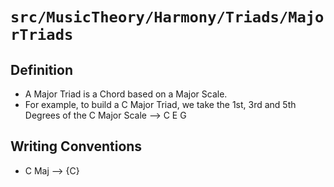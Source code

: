 # `src/MusicTheory/Harmony/Triads/MajorTriads`

## Definition
* A Major Triad is a Chord based on a Major Scale.
* For example, to build a C Major Triad, we take the 1st, 3rd and 5th Degrees of the C Major Scale --> C E G

## Writing Conventions
* C Maj --> {C}
